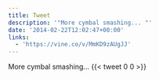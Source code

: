 ```yaml
---
title: Tweet
description: '"More cymbal smashing... "'
date: '2014-02-22T12:02:47+00:00'
links:
  - 'https://vine.co/v/MmKD9zAUgJJ'
---
```

More cymbal smashing... 
      {{< tweet 0 0 >}}
    
